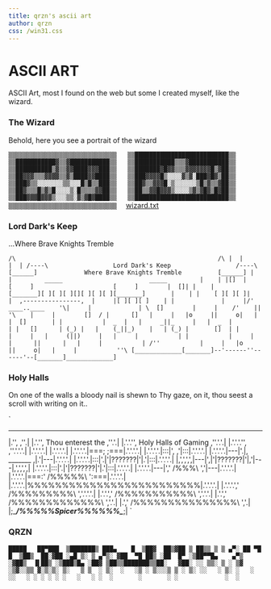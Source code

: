 ```yaml
---
title: qrzn's ascii art
author: qrzn
css: /win31.css
---
```


# ASCII ART 

ASCII Art, most I found on the web but some I created myself, like the wizard.

### The Wizard

Behold, here you see a portrait of the wizard

`
▒▒▒▒▒▒▒▒▒▒▒▒▒▒▒▒▒▒▒▒▒▒▒▒▒▒▒▒▒▒  
▒▒██████████████████████████▒▒  
▒▒███████████▓▒▒▓███████████▒▒  
▒▒███████████▒▒▒▓███████████▒▒  
▒▒██████████▒▓▒▒▓▓████▓▓▓███▒▒  
▒▒███████▓█▓▓▒▒▒▓▓▓▓▓▓▓█▒▓██▒▒  
▒▒██▓▓▓▒▒▒▓▓▓▓▒▒▓▒████▓▓████▒▒  
▒▒███▓▓▓▓█▒░░░░▓▒▓░███▓█▓▒██▒▒  
▒▒███▓▒▒░░░░░░░▒▒░░░█▒█▒▒███▒▒  
▒▒██▓▒▒▓▓▓█░▒░░░░░░▒█▒▓▒▒▓██▒▒  
▒▒██▓▒▒▒█▒▓▒█░░░░▒░█▒▒▒▒▓▓██▒▒  
▒▒██▒▒▓▓█▓▓▓▒░░░░▒▓▒▓█▓▒█▓██▒▒  
▒▒███▓▓▓█▓▓▓▒░░░▒▒░▓▒▓█▓████▒▒  
▒▒██████████████████████████▒▒  
▒▒▒▒▒▒▒▒▒▒▒▒▒▒▒▒▒▒▒▒▒▒▒▒▒▒▒▒▒▒  
`
[wizard.txt](/ascii/wizard.txt)

### Lord Dark's Keep

...Where Brave Knights Tremble

`
   /\                                                        /\
  |  |                                                      |  |
 /----\                  Lord Dark's Keep                  /----\
[______]             Where Brave Knights Tremble          [______]
 |    |         _____                        _____         |    |
 |[]  |        [     ]                      [     ]        |  []|
 |    |       [_______][ ][ ][ ][][ ][ ][ ][_______]       |    |
 |    [ ][ ][ ]|     |  ,----------------,  |     |[ ][ ][ ]    |
 |             |     |/'    ____..____    '\|     |             |
  \  []        |     |    /'    ||    '\    |     |        []  /
   |      []   |     |   |o     ||     o|   |     |  []       |
   |           |  _  |   |     _||_     |   |  _  |           |
   |   []      | (_) |   |    (_||_)    |   | (_) |       []  |
   |           |     |   |     (||)     |   |     |           |
   |           |     |   |      ||      |   |     |           |
 /''           |     |   |o     ||     o|   |     |           ''\
[_____________[_______]--'------''------'--[_______]_____________]
`

### Holy Halls

On one of the walls a bloody nail is shewn to Thy gaze,
on it, thou seest a scroll with writing on it..

`
 _____________________________________________
|.'',                                     ,''.|
|.'.'',        Thou enterest the        ,''.'.|
|.'.'.'',     Holy Halls of Gaming    ,''.'.'.|
|.'.'.'.'',                         ,''.'.'.'.|
|.'.'.'.'.|                         |.'.'.'.'.|
|.'.'.'.'.|===;                 ;===|.'.'.'.'.|
|.'.'.'.'.|:::|',             ,'|:::|.'.'.'.'.|
|.'.'.'.'.|---|'.|, _______ ,|.'|---|.'.'.'.'.|
|.'.'.'.'.|:::|'.|'|???????|'|.'|:::|.'.'.'.'.|
|,',',',',|---|',|'|???????|'|,'|---|,',',',',|
|.'.'.'.'.|:::|'.|'|???????|'|.'|:::|.'.'.'.'.|
|.'.'.'.'.|---|','   /%%%\   ','|---|.'.'.'.'.|
|.'.'.'.'.|===:'    /%%%%%\    ':===|.'.'.'.'.|
|.'.'.'.'.|%%%%%%%%%%%%%%%%%%%%%%%%%|.'.'.'.'.|
|.'.'.'.','       /%%%%%%%%%\       ','.'.'.'.|
|.'.'.','        /%%%%%%%%%%%\        ','.'.'.|
|.'.','         /%%%%%%%%%%%%%\         ','.'.|
|.','          /%%%%%%%%%%%%%%%\          ','.|
|;____________/%%%%%Spicer%%%%%%\____________;|
`

### QRZN


`
  █████   ██▀███  ▒███████▒ ███▄    █ 
▒██▓  ██▒▓██ ▒ ██▒▒ ▒ ▒ ▄▀░ ██ ▀█   █ 
▒██▒  ██░▓██ ░▄█ ▒░ ▒ ▄▀▒░ ▓██  ▀█ ██▒
░██  █▀ ░▒██▀▀█▄    ▄▀▒   ░▓██▒  ▐▌██▒
░▒███▒█▄ ░██▓ ▒██▒▒███████▒▒██░   ▓██░
░░ ▒▒░ ▒ ░ ▒▓ ░▒▓░░▒▒ ▓░▒░▒░ ▒░   ▒ ▒ 
 ░ ▒░  ░   ░▒ ░ ▒░░░▒ ▒ ░ ▒░ ░░   ░ ▒░
   ░   ░   ░░   ░ ░ ░ ░ ░ ░   ░   ░ ░ 
    ░       ░       ░ ░             ░ 
                  ░                   
`



